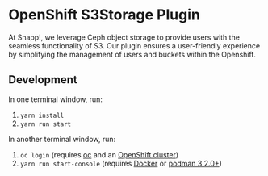 # OpenShift S3Storage Plugin

At Snapp!, we leverage Ceph object storage to provide users with the seamless functionality of S3. Our plugin ensures a user-friendly experience by simplifying the management of users and buckets within the Openshift.

## Development

In one terminal window, run:

1. `yarn install`
2. `yarn run start`

In another terminal window, run:

1. `oc login` (requires [oc](https://console.redhat.com/openshift/downloads) and an [OpenShift cluster](https://console.redhat.com/openshift/create))
2. `yarn run start-console` (requires [Docker](https://www.docker.com) or [podman 3.2.0+](https://podman.io))
